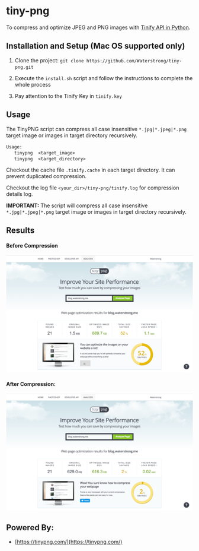 # tiny-png
To compress and optimize JPEG and PNG images with [Tinify API in Python](https://tinypng.com/developers/reference/python).

## Installation and Setup (Mac OS supported only)

1. Clone the project: `git clone https://github.com/Waterstrong/tiny-png.git` 

2. Execute the `install.sh` script and follow the instructions to complete the whole process

3. Pay attention to the Tinify Key in `tinify.key`


## Usage

The TinyPNG script can compress all case insensitive `*.jpg|*.jpeg|*.png` target image or images in target directory recursively.
```
Usage:
   tinypng  <target_image>
   tinypng  <target_directory>
```

Checkout the cache file `.tinify.cache` in each target directory. It can prevent duplicated compression.

Checkout the log file `<your_dir>/tiny-png/tinify.log` for compression details log.

**IMPORTANT:** The script will compress all case insensitive `*.jpg|*.jpeg|*.png` target image or images in target directory recursively.

## Results
#### Before Compression
![Before Compression](img/before_compress.png)

#### After Compression:
![After Compression](img/after_compress.png)

## Powered By:
- [https://tinypng.com/](https://tinypng.com/)
